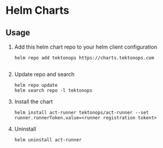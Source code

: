 # Helm Charts


## Usage

1. Add this helm chart repo to your helm client configuration

    ```
    helm repo add tektonops https://charts.tektonops.com
    

    ```
2. Update repo and search

    ```
    helm repo update
    helm search repo -l tektonops

    ```
3. Install the chart

    ```
    helm install act-runner tektonops/act-runner --set runner.runnerToken.value=<runner registration tokent>
    ```

4. Uninstall
    ```
    helm uninstall act-runner
    ```
